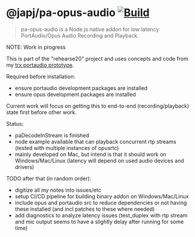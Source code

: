 # @japj/pa-opus-audio [![Build](https://github.com/japj/pa-opus-audio/workflows/Build/badge.svg?branch=master)](https://github.com/japj/pa-opus-audio/actions?query=workflow%3ABuild)
>pa-opus-audio is a Node.js native addon for low latency PortAudio/Opus Audio Recording and Playback.

NOTE: Work in progress

This is part of the "rehearse20" project and uses concepts and code from my [trx portaudio prototype](https://github.com/japj/trx).

Required before installation:
- ensure portaudio development packages are installed
- ensure opus development packages are installed



Current work will focus on getting this to end-to-end (recording/playback) state first before other work.

Status:
- paDecodeInStream is finished
- node example available that can playback concurrent rtp streams (tested with multiple instances of opusrtc)
- mainly developed on Mac, but intend is that it should work on Windows/Mac/Linux (latency will depend on used audio devices and drivers)


TODO after that (in random order):
- digitize all my notes into issues/etc
- setup CI/CD pipeline for building binary addon on Windows/Mac/Linux
- include opus and portaudio src to reduce dependencies or not having these installed (and incl patches to these where needed)
- add diagnostics to analyze latency issues (test_duplex with rtp stream and mic output seems to have a slightly delay after running for some time)
